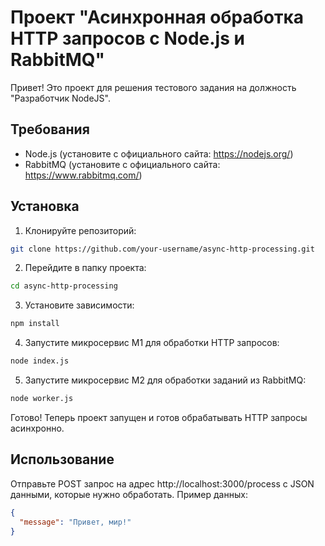 # Проект "Асинхронная обработка HTTP запросов с Node.js и RabbitMQ"

Привет! Это проект для решения тестового задания на должность "Разработчик NodeJS".

## Требования

- Node.js (установите с официального сайта: https://nodejs.org/)
- RabbitMQ (установите с официального сайта: https://www.rabbitmq.com/)

## Установка

1. Клонируйте репозиторий:

```bash
git clone https://github.com/your-username/async-http-processing.git
```

2. Перейдите в папку проекта:

```bash
cd async-http-processing
```

3. Установите зависимости:

```bash
npm install
```

4. Запустите микросервис М1 для обработки HTTP запросов:

```bash
node index.js
```

5. Запустите микросервис М2 для обработки заданий из RabbitMQ:

```bash
node worker.js
```

Готово! Теперь проект запущен и готов обрабатывать HTTP запросы асинхронно.

## Использование

Отправьте POST запрос на адрес http://localhost:3000/process с JSON данными, которые нужно обработать. Пример данных:

```json
{
  "message": "Привет, мир!"
}
```
